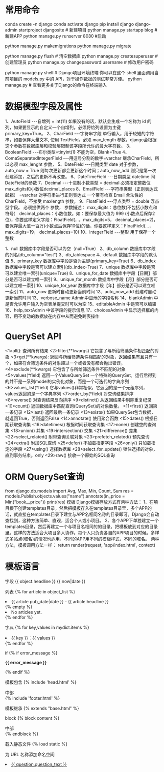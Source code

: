 # 常用命令
conda create -n django
conda activate django
pip install django
django-admin startproject djangosite # 新建项目
python manage.py startapp blog # 新建APP
python manage.py runserver 8080 #启动

python manage.py makemigrations
python manage.py migrate

python manage.py flush # 清空数据库
python manage.py createsuperuser # 创建管理员
python manage.py changepassword username # 修改用户密码

python manage.py shell # Django项目环境终端
你可以在这个 shell 里面调用当前项目的 models.py 中的 API，对于操作数据的测试非常方便。
python manage.py # 查看更多关于Django的命令在终端输入

# 数据模型字段及属性
1、AutoField   ---自增列 = int(11)    如果没有的话，默认会生成一个名称为 id 的列，如果要显示的自定义一个自增列，必须将给列设置为主键 primary_key=True。
2、CharField   ---字符串字段  单行输入，用于较短的字符串，如要保存大量文本, 使用 TextField。必须 max_length 参数，django会根据这个参数在数据库层和校验层限制该字段所允许的最大字符数。
3、BooleanField   ---布尔类型=tinyint(1)   不能为空，Blank=True
4、ComaSeparatedIntegerField   ---用逗号分割的数字=varchar   继承CharField，所以必须 max_lenght 参数，
5、DateField   ---日期类型 date   对于参数，auto_now = True 则每次更新都会更新这个时间；auto_now_add 则只是第一次创建添加，之后的更新不再改变。
6、DateTimeField   ---日期类型 datetime   同DateField的参数
7、Decimal   ---十进制小数类型 = decimal   必须指定整数位max_digits和小数位decimal_places
8、EmailField   ---字符串类型（正则表达式邮箱） =varchar   对字符串进行正则表达式   一个带有检查 Email 合法性的 CharField，不接受 maxlength 参数。
9、FloatField   ---浮点类型 = double   浮点型字段。 必须提供两个 参数， 参数描述：
max_digits：总位数(不包括小数点和符号）
decimal_places：小数位数。如：要保存最大值为 999 (小数点后保存2位)，你要这样定义字段：FloatField(…，max_digits=5， decimal_places=2)，要保存最大值一百万(小数点后保存10位)的话，你要这样定义：FloatField(…，max_digits=19， decimal_places=10)
10、IntegerField   ---整形   用于保存一个整数

1、null   数据库中字段是否可以为空（null=True）
2、db_column  数据库中字段的列名(db_column="test")
3、db_tablespace
4、default  数据库中字段的默认值
5、primary_key  数据库中字段是否为主键(primary_key=True)
6、db_index  数据库中字段是否可以建立索引(db_index=True)
7、unique  数据库中字段是否可以建立唯一索引(unique=True)
8、unique_for_date  数据库中字段【日期】部分是否可以建立唯一索引
9、unique_for_month  数据库中字段【月】部分是否可以建立唯一索引
10、unique_for_year  数据库中字段【年】部分是否可以建立唯一索引
11、auto_now  更新时自动更新当前时间
12、auto_now_add  创建时自动更新当前时间
13、verbose_name  Admin中显示的字段名称
14、blankAdmin  中是否允许用户输入为空表单提交时可以为空
15、editableAdmin  中是否可以编辑
16、help_textAdmin  中该字段的提示信息
17、choicesAdmin  中显示选择框的内容，用不变动的数据放在内存中从而避免跨表操作

# QuerySet API
<1>all():         查询所有结果
<2>filter(**kwargs)    它包含了与所给筛选条件相匹配的对象
<3>get(**kwargs):     返回与所给筛选条件相匹配的对象，返回结果有且只有一个，如果符合筛选条件的对象超过一个或者没有都会抛出错误。
<4>exclude(**kwargs)    它包含了与所给筛选条件不匹配的对象
<5>values(*field)     返回一个ValueQuerySet 一个特殊的QuerySet，运行后得到的并不是一系列model的实例化对象，而是一个可迭代的字典序列
<6>values_list(*field)   它与values()非常相似，它返回的是一个元组序列，values返回的是一个字典序列
<7>order_by(*field)    对查询结果排序
<8>reverse()        对查询结果反向排序
<9>distinct()       从返回结果中剔除重复纪录
<10>count()        返回数据库中匹配查询(QuerySet)的对象数量。
<11>first()        返回第一条记录
<12>last()         返回最后一条记录
<13>exists()        如果QuerySet包含数据，就返回True，否则返回False
<14>annotate()       使用聚合函数
<15>dates()        根据日期获取查询集
<16>datetimes()      根据时间获取查询集
<17>none()         创建空的查询集
<18>union()        并集
<19>intersection()     交集
<21>difference()      差集
<22>select_related()    附带查询关联对象
<23>prefetch_related()   预先查询
<24>extra()        附加SQL查询
<25>defer()        不加载指定字段
<26>only()         只加载指定的字段
<27>using()        选择数据库
<28>select_for_update()  锁住选择的对象，直到事务结束。only
<29>raw()         接收一个原始的SQL查询

# ORM QuerySet查询
from django.db.models import Avg, Max, Min, Count, Sum
res = models.Publish.objects.values("name").annotate(in_price = Min("book__price"))
print(res)
模板
Django模板存放方式有两种方法：
1、在项目根下创建templates目录，然后把模板存入在templates目录里，多个APP的话，就直接在templates目录下建立与APP名相同名称的目录即可。Django会自动查找到，这种方法简单、直观，适合个人或小项目。
2、各个APP下单独建立一个templates目录，然后再建立一个与项目名相同的的目录，把模板放到对应的目录里。这样的方法适合大项目多人协作，每个人只负责各自的APP项目的时候。多样式多站点(域名)的情况也适用，不同的APP用不同的模板样式，不同的域名。
两种方法，模板调用方法一样：
return render(request, 'app/index.html', context)

# 模板语言
字段
{{ object.headline }}
{{ now|date }}

列表
{% for article in object_list %}
    <li>{{ article.pub_date|date }} - {{ article.headline }}</li>
{% empty %}
    <li>No articles yet.</li>
{% endfor %}

字典
{% for key,values in mydict.items  %}
<li>{{ key }}：{{ values }}</li>
{% endfor %}

if
{% if error_message %}<p><strong>{{ error_message }}</strong></p>{% endif %}

模板包含
{% include 'head.html' %}
<div>中部</div>
{% include 'footer.html' %}

模板继承
{% extends "base.html" %}

block
{% block content %}
<div>中部</div>
{% endblock %}

载入静态文件
{% load static %}

为 URL 名称添加命名空间
<li><a href="{% url 'polls:detail' question.id %}">{{ question.question_text }}</a></li>